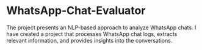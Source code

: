 # WhatsApp-Chat-Evaluator
The project presents an NLP-based approach to analyze WhatsApp chats. I have created a project that processes WhatsApp chat logs, extracts relevant information, and provides insights into the conversations.
